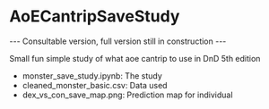 # AoECantripSaveStudy

--- Consultable version, full version still in construction ---

Small fun simple study of what aoe cantrip to use in DnD 5th edition


 - monster_save_study.ipynb: The study
 - cleaned_monster_basic.csv: Data used
 - dex_vs_con_save_map.png: Prediction map for individual
